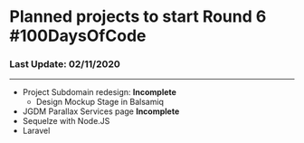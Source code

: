 # Planned projects to start Round 6 #100DaysOfCode  

### Last Update: 02/11/2020

---


+ Project Subdomain redesign:  **Incomplete**
  + Design Mockup Stage in Balsamiq
+ JGDM Parallax Services page **Incomplete**
+ Sequelze with Node.JS
+ Laravel